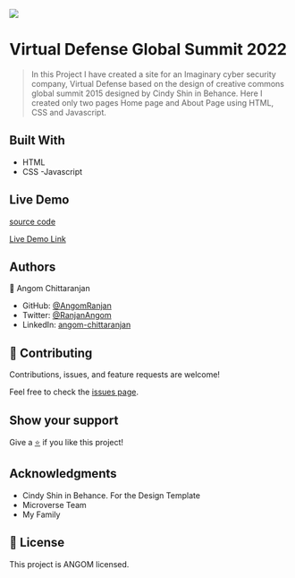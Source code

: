 ![](https://img.shields.io/badge/Microverse-blueviolet)

# Virtual Defense Global Summit 2022

> In this Project I have created a site for an Imaginary cyber security company, Virtual Defense based on the design of creative commons global summit 2015
designed by Cindy Shin in Behance. Here I created only two pages Home page and About Page using HTML, CSS and Javascript.

## Built With

- HTML
- CSS
-Javascript

## Live Demo
[source code](https://github.com/AngomRanjan/CapstoneCyberSecurity.git)

[Live Demo Link](https://angomranjan.github.io/CapstoneCyberSecurity/)

## Authors

👤 Angom Chittaranjan

- GitHub: [@AngomRanjan](https://github.com/AngomRanjan)
- Twitter: [@RanjanAngom](https://twitter.com/RanjanAngom)
- LinkedIn: [angom-chittaranjan](https://linkedin.com/in/angom-chittaranjan)

## 🤝 Contributing

Contributions, issues, and feature requests are welcome!

Feel free to check the [issues page](https://github.com/AngomRanjan/CapstoneCyberSecurity/issues).

## Show your support

Give a [⭐️](https://github.com/AngomRanjan/CapstoneCyberSecurity/stargazers) if you like this project!

## Acknowledgments
- Cindy Shin in Behance. For the Design Template
- Microverse Team
- My Family

## 📝 License

This project is ANGOM licensed.
